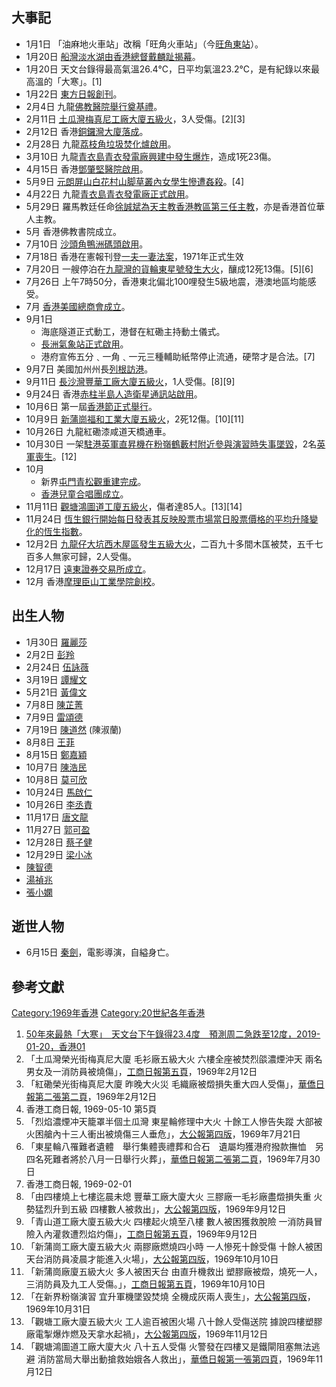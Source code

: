 ## 大事記

  - 1月1日 「油麻地火車站」改稱「旺角火車站」（今[旺角東站](../Page/旺角東站.md "wikilink")）。
  - 1月20日
    [船灣淡水湖由](../Page/船灣淡水湖.md "wikilink")[香港總督](../Page/香港總督.md "wikilink")[戴麟趾揭幕](../Page/戴麟趾.md "wikilink")。
  - 1月20日 天文台錄得最高氣溫26.4℃，日平均氣溫23.2℃，是有紀錄以來最高溫的「大寒」。\[1\]
  - 1月22日 [東方日報創刊](https://zh.wikipedia.org/wiki/東方日報 "wikilink")。
  - 2月4日 九龍[佛教醫院舉行奠基禮](../Page/香港佛教醫院.md "wikilink")。
  - 2月11日
    [土瓜灣](../Page/土瓜灣.md "wikilink")[梅真尼工廠大廈五級火](https://zh.wikipedia.org/wiki/梅真尼工廠大廈五級火 "wikilink")，3人受傷。\[2\]\[3\]
  - 2月12日 香港[銅鑼灣大廈落成](https://zh.wikipedia.org/wiki/銅鑼灣大廈 "wikilink")。
  - 2月28日
    九龍[荔枝角垃圾焚化爐啟用](https://zh.wikipedia.org/wiki/荔枝角垃圾焚化爐 "wikilink")。
  - 3月10日
    九龍[青衣島](../Page/青衣島.md "wikilink")[青衣發電廠興建中發生爆炸](https://zh.wikipedia.org/wiki/青衣發電廠 "wikilink")，造成1死23傷。
  - 4月15日 香港[鄧肇堅醫院啟用](../Page/鄧肇堅醫院.md "wikilink")。
  - 5月9日
    [元朗](../Page/元朗.md "wikilink")[屏山](https://zh.wikipedia.org/wiki/屏山 "wikilink")[白花村山脚草叢內女學生慘遭姦殺](https://zh.wikipedia.org/wiki/白花村 "wikilink")。\[4\]
  - 4月22日
    九龍[青衣島](../Page/青衣島.md "wikilink")[青衣發電廠正式啟用](https://zh.wikipedia.org/wiki/青衣發電廠 "wikilink")。
  - 5月29日
    羅馬教廷任命[徐誠斌為](https://zh.wikipedia.org/wiki/徐誠斌 "wikilink")[天主教香港教區第三任主教](../Page/天主教香港教區.md "wikilink")，亦是香港首位華人主教。
  - 5月 香港佛教書院成立。
  - 7月10日
    [沙頭角](../Page/沙頭角.md "wikilink")[鴨洲碼頭啟用](https://zh.wikipedia.org/wiki/鴨洲碼頭 "wikilink")。
  - 7月18日
    香港在憲報刊登[一夫一妻法案](https://zh.wikipedia.org/wiki/一夫一妻 "wikilink")，1971年正式生效
  - 7月20日
    一艘停泊在[九龍灣的貨輪東星號](../Page/九龍灣.md "wikilink")[發生大火](https://zh.wikipedia.org/wiki/東星號貨輪大火 "wikilink")，釀成12死13傷。\[5\]\[6\]
  - 7月26日 上午7時50分，香港東北偏北100哩發生5級地震，港澳地區均能感受。
  - 7月 [香港美國總商會成立](https://zh.wikipedia.org/wiki/香港美國總商會 "wikilink")。
  - 9月1日
      - 海底隧道正式動工，港督在紅磡主持動土儀式。
      - [長洲氣象站正式啟用](https://zh.wikipedia.org/wiki/長洲氣象站 "wikilink")。
      - 港府宣佈五分﹑一角﹑一元三種輔助紙幣停止流通，硬幣才是合法。\[7\]
  - 9月7日 美國加州州長[列根訪港](https://zh.wikipedia.org/wiki/列根 "wikilink")。
  - 9月11日
    [長沙灣](../Page/長沙灣.md "wikilink")[豐華工廠大廈五級火](https://zh.wikipedia.org/wiki/豐華工廠大廈五級火 "wikilink")，1人受傷。\[8\]\[9\]
  - 9月24日 香港[赤柱半島人造衛星通訊站啟用](../Page/赤柱.md "wikilink")。
  - 10月6日 第一屆[香港節正式舉行](../Page/香港節.md "wikilink")。
  - 10月9日
    [新蒲崗](../Page/新蒲崗.md "wikilink")[福和工業大廈五級火](https://zh.wikipedia.org/wiki/福和工業大廈五級火 "wikilink")，2死12傷。\[10\]\[11\]
  - 10月26日 九龍紅磡漆咸道天橋通車。
  - 10月30日
    一架[駐港英軍直昇機在](../Page/駐港英軍.md "wikilink")[粉嶺](../Page/粉嶺.md "wikilink")[鶴藪村附近參與演習時失事墜毀](https://zh.wikipedia.org/wiki/鶴藪村 "wikilink")，2名[英軍喪生](https://zh.wikipedia.org/wiki/英軍 "wikilink")。\[12\]
  - 10月
      - 新界[屯門](../Page/屯門.md "wikilink")[青松觀重建完成](../Page/青松觀.md "wikilink")。
      - [香港兒童合唱團成立](../Page/香港兒童合唱團.md "wikilink")。
  - 11月11日
    [觀塘](../Page/觀塘.md "wikilink")[鴻圖道工廈五級火](https://zh.wikipedia.org/wiki/鴻圖道工廈五級火 "wikilink")，傷者達85人。\[13\]\[14\]
  - 11月24日
    [恆生銀行開始每日發表其反映股票市場當日股票價格的平均升降變化的](https://zh.wikipedia.org/wiki/恆生銀行 "wikilink")[恆生指數](https://zh.wikipedia.org/wiki/恆生指數 "wikilink")。
  - 12月2日
    [九龍仔](../Page/九龍仔.md "wikilink")[大坑西木屋區發生五級大火](https://zh.wikipedia.org/wiki/大坑西木屋區 "wikilink")，二百九十多間木匤被焚，五千七百多人無家可歸，2人受傷。
  - 12月17日
    [遠東證券交易所成立](https://zh.wikipedia.org/wiki/遠東證券交易所 "wikilink")。
  - 12月
    香港[摩理臣山工業學院創校](https://zh.wikipedia.org/wiki/摩理臣山工業學院 "wikilink")。

## 出生人物

  - 1月30日 [羅麗莎](https://zh.wikipedia.org/wiki/羅麗莎 "wikilink")
  - 2月2日 [彭羚](../Page/彭羚.md "wikilink")
  - 2月24日 [伍詠薇](../Page/伍詠薇.md "wikilink")
  - 3月19日 [譚耀文](../Page/譚耀文.md "wikilink")
  - 5月21日 [黃偉文](https://zh.wikipedia.org/wiki/黃偉文 "wikilink")
  - 7月8日 [陳芷菁](../Page/陳芷菁.md "wikilink")
  - 7月9日 [雷頌德](../Page/雷頌德.md "wikilink")
  - 7月19日 [陳道然](https://zh.wikipedia.org/wiki/陳道然 "wikilink") (陳淑蘭)
  - 8月8日 [王菲](../Page/王菲.md "wikilink")
  - 8月15日 [鄭嘉穎](../Page/鄭嘉穎.md "wikilink")
  - 10月7日 [陳浩民](../Page/陳浩民.md "wikilink")
  - 10月8日 [莫可欣](../Page/莫可欣.md "wikilink")
  - 10月24日 [馬啟仁](https://zh.wikipedia.org/wiki/馬啟仁 "wikilink")
  - 10月26日 [李丞責](../Page/李丞責.md "wikilink")
  - 11月17日 [唐文龍](../Page/唐文龍.md "wikilink")
  - 11月27日 [郭可盈](../Page/郭可盈.md "wikilink")
  - 12月28日 [蔡子健](../Page/蔡子健.md "wikilink")
  - 12月29日 [梁小冰](../Page/梁小冰.md "wikilink")
  - [陳智德](../Page/陳智德.md "wikilink")
  - [湯禎兆](../Page/湯禎兆.md "wikilink")
  - [張小嫻](../Page/張小嫻.md "wikilink")

## 逝世人物

  - 6月15日 [秦劍](../Page/秦劍.md "wikilink")，電影導演，自縊身亡。

## 參考文獻

[Category:1969年香港](https://zh.wikipedia.org/wiki/Category:1969年香港 "wikilink")
[Category:20世紀各年香港](https://zh.wikipedia.org/wiki/Category:20世紀各年香港 "wikilink")

1.  [50年來最熱「大寒」　天文台下午錄得23.4度　預測周二急跌至12度，2019-01-20，香港01](https://www.hk01.com/%E7%A4%BE%E6%9C%83%E6%96%B0%E8%81%9E/285221/50%E5%B9%B4%E4%BE%86%E6%9C%80%E7%86%B1-%E5%A4%A7%E5%AF%92-%E5%A4%A9%E6%96%87%E5%8F%B0%E4%B8%8B%E5%8D%88%E9%8C%84%E5%BE%9723-4%E5%BA%A6-%E9%A0%90%E6%B8%AC%E5%91%A8%E4%BA%8C%E6%80%A5%E8%B7%8C%E8%87%B312%E5%BA%A6)
2.  「土瓜灣榮光街梅真尼大廈 毛衫廠五級大火 六樓全座被焚烈燄濃煙沖天
    兩名男女及一消防員被燒傷」，[工商日報第五頁](../Page/工商日報.md "wikilink")，1969年2月12日
3.  「紅磡榮光街梅真尼大廈 昨晚大火災
    毛織廠被燬損失重大四人受傷」，[華僑日報第二張第二頁](../Page/華僑日報.md "wikilink")，1969年2月12日
4.  香港工商日報, 1969-05-10 第5頁
5.  「烈焰濃煙冲天籠罩半個土瓜灣 東星輪修理中大火 十餘工人慘告失蹤
    大部被火困艙內十三人衝出被燒傷三人垂危」，[大公報第四版](https://zh.wikipedia.org/wiki/大公報 "wikilink")，1969年7月21日
6.  「東星輪八罹難者遺體　舉行集體喪禮葬和合石　遺屬均獲港府撥款撫恤　另四名死難者將於八月一日舉行火葬」，[華僑日報第二張第二頁](../Page/華僑日報.md "wikilink")，1969年7月30日
7.  香港工商日報, 1969-02-01
8.  「由四樓燒上七樓迄晨未熄 豐華工廠大廈大火 三膠廠一毛衫廠盡燬損失重 火勢猛烈升到五級
    四樓數人被救出」，[大公報第四版](https://zh.wikipedia.org/wiki/大公報 "wikilink")，1969年9月12日
9.  「青山道工廠大廈五級大火 四樓起火燒至八樓 數人被困獲救脫險
    一消防員冒險入內灌救遭烈焰灼傷」，[工商日報第五頁](../Page/工商日報.md "wikilink")，1969年9月12日
10. 「新蒲崗工廠大廈五級大火 兩膠廠燃燒四小時 一人慘死十餘受傷
    十餘人被困天台消防員凌晨才能進入火場」，[大公報第四版](https://zh.wikipedia.org/wiki/大公報 "wikilink")，1969年10月10日
11. 「新蒲崗廠廈五級大火 多人被困天台 由直升機救出
    塑膠廠被燬，燒死一人，三消防員及九工人受傷。」，[工商日報第五頁](../Page/工商日報.md "wikilink")，1969年10月10日
12. 「在新界粉嶺演習 宜升軍機墜毀焚燒
    全機成灰兩人喪生」，[大公報第四版](https://zh.wikipedia.org/wiki/大公報 "wikilink")，1969年10月31日
13. 「觀塘工廠大廈五級大火 工人逾百被困火場 八十餘人受傷送院
    據說四樓塑膠廠電掣爆炸燃及天拿水起禍」，[大公報第四版](https://zh.wikipedia.org/wiki/大公報 "wikilink")，1969年11月12日
14. 「觀塘鴻圖道工廠大廈大火 八十五人受傷 火警發在四樓又是鐵閘阻塞無法逃避
    消防當局大舉出動搶救始娥各人救出」，[華僑日報第一張第四頁](../Page/華僑日報.md "wikilink")，1969年11月12日
